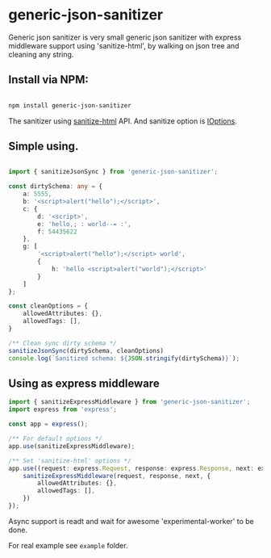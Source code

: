 # generic-json-sanitizer

Generic json sanitizer is very small generic json sanitizer with express middleware support using 'sanitize-html',
by walking on json tree and cleaning any string.

## Install via NPM:

```bash 

npm install generic-json-sanitizer

```

The sanitizer using [sanitize-html](https://github.com/punkave/sanitize-html) API.
And sanitize option is [IOptions](https://github.com/DefinitelyTyped/DefinitelyTyped/blob/master/types/sanitize-html/index.d.ts).

## Simple using.
```typescript

import { sanitizeJsonSync } from 'generic-json-sanitizer';

const dirtySchema: any = {
    a: 5555,
    b: '<script>alert("hello");</script>',
    c: {
        d: '<script>',
        e: 'hello,; : world--= :',
        f: 54435622
    },
    g: [
        '<script>alert("hello");</script> world',
        {
            h: 'hello <script>alert("world");</script>'
        }
    ]
};

const cleanOptions = {
    allowedAttributes: {},
    allowedTags: [],
}

/** Clean sync dirty schema */
sanitizeJsonSync(dirtySchema, cleanOptions)
console.log(`Sanitized schema: ${JSON.stringify(dirtySchema)}`);

```

## Using as express middleware

```typescript
import { sanitizeExpressMiddleware } from 'generic-json-sanitizer';
import express from 'express';

const app = express();

/** For default options */
app.use(sanitizeExpressMiddleware);

/** Set 'sanitize-html' options */
app.use((request: express.Request, response: express.Response, next: express.NextFunction) => {
    sanitizeExpressMiddleware(request, response, next, {
        allowedAttributes: {},
        allowedTags: [],
    })
}); 

```


Async support is readt and wait for awesome 'experimental-worker' to be done.

For real example see `example` folder.
